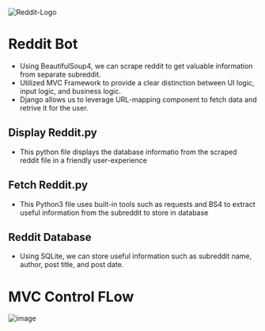 
![Reddit-Logo](https://user-images.githubusercontent.com/75659218/193344558-ac1a0d3d-b5e2-4d7d-ba9a-63dfd16c2054.png)


# Reddit Bot
* Using BeautifulSoup4, we can scrape reddit to get valuable information from separate subreddit.
* Utilized MVC Framework to provide a clear distinction between UI logic, input logic, and business logic.
* Django allows us to leverage URL-mapping component to fetch data and retrive it for the user.

## Display Reddit.py
* This python file displays the database informatio from the scraped reddit file in a friendly user-experience

## Fetch Reddit.py
* This Python3 file uses built-in tools such as requests and BS4 to extract useful information from the subreddit to store in database

## Reddit Database
* Using SQLite, we can store useful information such as subreddit name, author, post title, and post date.

# MVC Control FLow 
![image](https://user-images.githubusercontent.com/75659218/198400922-e21b2d43-d409-4c17-93e6-3df2bc2ff3a1.png)
